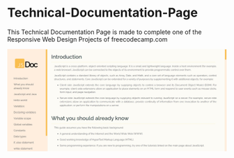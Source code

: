 # Technical-Documentation-Page

This Technical Documentation Page is made to complete one of the Responsive Web Design Projects of freecodecamp.com

![Alt text](/Technical%20Documentation%20Page.jpg "Technical Documentation Page")
